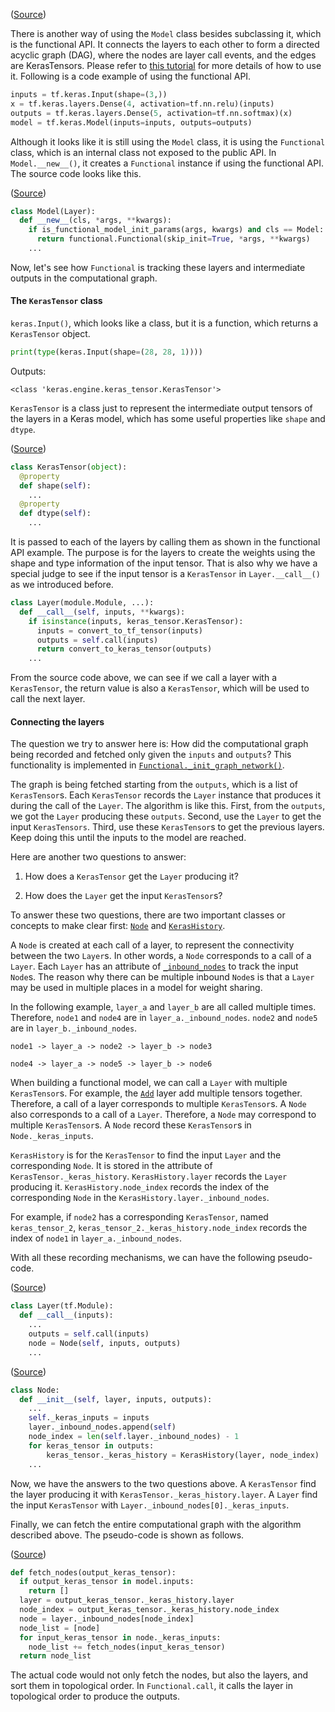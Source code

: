 ([Source](https://github.com/keras-team/keras/blob/v2.6.0/keras/engine/functional.py#L41))

There is another way of using the `Model` class besides subclassing it, which
is the functional API. It connects the layers to each other to form a directed
acyclic graph (DAG), where the nodes are layer call events, and the edges are
KerasTensors. Please refer to [this
tutorial](https://keras.io/guides/functional_api/) for more details of how to
use it. Following is a code example of using the functional API.

```py
inputs = tf.keras.Input(shape=(3,))
x = tf.keras.layers.Dense(4, activation=tf.nn.relu)(inputs)
outputs = tf.keras.layers.Dense(5, activation=tf.nn.softmax)(x)
model = tf.keras.Model(inputs=inputs, outputs=outputs)
```

Although it looks like it is still using the `Model` class, it is 
using the `Functional` class, which is an internal class not exposed to the
public API. In `Model.__new__()`, it creates a `Functional` instance if using
the functional API. The source code looks like this.

([Source](https://github.com/keras-team/keras/blob/v2.6.0/keras/engine/training.py#L189))

```py
class Model(Layer):
  def __new__(cls, *args, **kwargs):
    if is_functional_model_init_params(args, kwargs) and cls == Model:
      return functional.Functional(skip_init=True, *args, **kwargs)
    ...
```

Now, let's see how `Functional` is tracking these layers and intermediate
outputs in the computational graph.

#### The `KerasTensor` class

`keras.Input()`, which looks like a class, but it is a function, which
returns a `KerasTensor` object.

```py
print(type(keras.Input(shape=(28, 28, 1))))
```

Outputs:

```
<class 'keras.engine.keras_tensor.KerasTensor'>
```

`KerasTensor` is a class just to represent the intermediate output tensors of
the layers in a Keras model, which has some useful properties like `shape` and
`dtype`.

([Source](https://github.com/keras-team/keras/blob/v2.6.0/keras/engine/keras_tensor.py#L30))

```py
class KerasTensor(object):
  @property
  def shape(self):
    ...
  @property
  def dtype(self):
    ...
```

It is passed to each of the layers by calling them as shown in the functional
API example. The purpose is for the layers to create the weights using the
shape and type information of the input tensor. That is also why we have a
special judge to see if the input tensor is a `KerasTensor` in
`Layer.__call__()` as we introduced before.

```py
class Layer(module.Module, ...):
  def __call__(self, inputs, **kwargs):
    if isinstance(inputs, keras_tensor.KerasTensor):
      inputs = convert_to_tf_tensor(inputs)
      outputs = self.call(inputs)
      return convert_to_keras_tensor(outputs)
    ...
```

From the source code above, we can see if we call a layer with a `KerasTensor`,
the return value is also a `KerasTensor`, which will be used to call the next
layer.

#### Connecting the layers

The question we try to answer here is: How did the computational graph being
recorded and fetched only given the `inputs` and `outputs`? This functionality
is implemented in
[`Functional._init_graph_network()`](https://github.com/keras-team/keras/blob/v2.6.0/keras/engine/functional.py#L112).

The graph is being fetched starting from the `outputs`, which is a list of
`KerasTensor`s. Each `KerasTensor` records the `Layer` instance that produces
it during the call of the `Layer`. The algorithm is like this. First, from
the `outputs`, we got the `Layer` producing these `outputs`. Second, use 
the `Layer` to get the input `KerasTensors`. Third, use these `KerasTensor`s to
get the previous layers. Keep doing this until the inputs to the model are
reached.

Here are another two questions to answer:

1. How does a `KerasTensor` get the `Layer` producing it?

2. How does the `Layer` get the input `KerasTensor`s?

To answer these two questions, there are two important classes or concepts to
make clear first:
[`Node`](https://github.com/keras-team/keras/blob/v2.6.0/keras/engine/node.py#L33)
and
[`KerasHistory`](https://github.com/keras-team/keras/blob/v2.6.0/keras/engine/node.py#L261).

A `Node` is created at each call of a layer, to represent the connectivity
between the two `Layer`s. In other words, a `Node` corresponds to a call of a
`Layer`. Each `Layer` has an attribute of
[`_inbound_nodes`](https://github.com/keras-team/keras/blob/v2.6.0/keras/engine/base_layer.py#L2258)
to track the input `Node`s. The reason why there can be multiple inbound
`Node`s is that a `Layer` may be used in multiple places in a model for weight
sharing.

In the following example, `layer_a` and `layer_b` are all called multiple
times. Therefore, `node1` and `node4` are in `layer_a._inbound_nodes`.
`node2` and `node5` are in `layer_b._inbound_nodes`.

`node1 -> layer_a -> node2 -> layer_b -> node3`

`node4 -> layer_a -> node5 -> layer_b -> node6`

When building a functional model, we can call a `Layer` with multiple
`KerasTensor`s. For example, the
[`Add`](https://keras.io/api/layers/merging_layers/add/) layer add multiple
tensors together. Therefore, a call of a layer corresponds to multiple
`KerasTensor`s. A `Node` also corresponds to a call of a `Layer`. Therefore,
a `Node` may correspond to multiple `KerasTensor`s. A `Node` record these
`KerasTensor`s in `Node._keras_inputs`.

`KerasHistory` is for the `KerasTensor` to find the input `Layer` and the
corresponding `Node`. It is stored in the attribute of
`KerasTensor._keras_history`. `KerasHistory.layer` records the `Layer`
producing it. `KerasHistory.node_index` records the index of the corresponding
`Node` in the `KerasHistory.layer._inbound_nodes`.

For example, if `node2` has a corresponding `KerasTensor`, named
`keras_tensor_2`, `keras_tensor_2._keras_history.node_index` records the index
of `node1` in `layer_a._inbound_nodes`.

With all these recording mechanisms, we can have the following pseudo-code.

([Source](https://github.com/keras-team/keras/blob/v2.6.0/keras/engine/base_layer.py#L2591))

```py
class Layer(tf.Module):
  def __call__(inputs):
    ...
    outputs = self.call(inputs)
    node = Node(self, inputs, outputs)
    ...
```

([Source](https://github.com/keras-team/keras/blob/v2.6.0/keras/engine/node.py#L96-L100))

```py
class Node:
  def __init__(self, layer, inputs, outputs):
    ...
    self._keras_inputs = inputs
    layer._inbound_nodes.append(self)
    node_index = len(self.layer._inbound_nodes) - 1
    for keras_tensor in outputs:
        keras_tensor._keras_history = KerasHistory(layer, node_index)
    ...
```

Now, we have the answers to the two questions above. A `KerasTensor` find the
layer producing it with `KerasTensor._keras_history.layer`. A `Layer` find the
input `KerasTensor` with `Layer._inbound_nodes[0]._keras_inputs`.

Finally, we can fetch the entire computational graph with the algorithm
described above. The pseudo-code is shown as follows.

([Source](https://github.com/keras-team/keras/blob/v2.6.0/keras/engine/functional.py#L1031))

```py
def fetch_nodes(output_keras_tensor):
  if output_keras_tensor in model.inputs:
    return []
  layer = output_keras_tensor._keras_history.layer
  node_index = output_keras_tensor._keras_history.node_index
  node = layer._inbound_nodes[node_index]
  node_list = [node]
  for input_keras_tensor in node._keras_inputs:
    node_list += fetch_nodes(input_keras_tensor)
  return node_list
```

The actual code would not only fetch the nodes, but also the layers, and sort
them in topological order. In `Functional.call`, it calls the layer in
topological order to produce the outputs.
